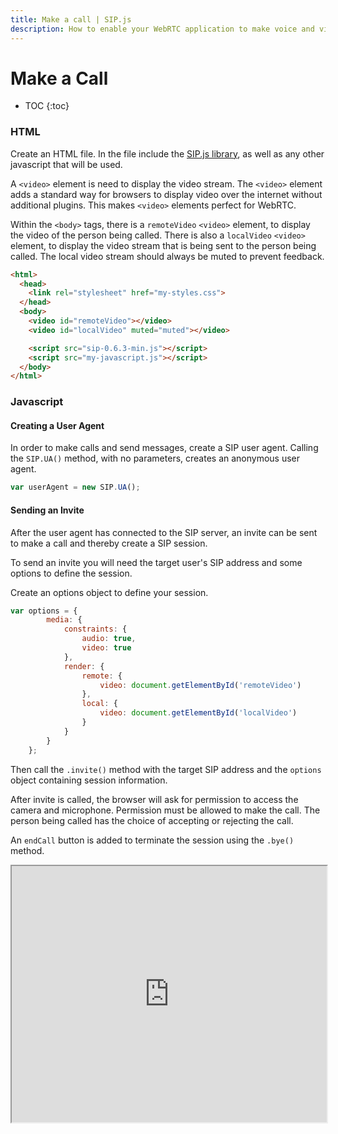 ```yaml
---
title: Make a call | SIP.js
description: How to enable your WebRTC application to make voice and video calls and render the video via HTML5 video elements.
---
```


# Make a Call

* TOC
{:toc}

### HTML

Create an HTML file. In the file include the [SIP.js library](/download/), as well as any other javascript that will be used.

A `<video>` element is need to display the video stream.  The `<video>` element adds a standard way for browsers to display video over the internet without additional plugins. This makes `<video>` elements perfect for WebRTC.

Within the `<body>` tags, there is a `remoteVideo` `<video>` element, to display the video of the person being called.  There is also a `localVideo` `<video>` element, to display the video stream that is being sent to the person being called.  The local video stream should always be muted to prevent feedback.

~~~html
<html>
  <head>
    <link rel="stylesheet" href="my-styles.css">
  </head>
  <body>
    <video id="remoteVideo"></video>
    <video id="localVideo" muted="muted"></video>

    <script src="sip-0.6.3-min.js"></script>
    <script src="my-javascript.js"></script>
  </body>
</html>
~~~

### Javascript

#### Creating a User Agent

In order to make calls and send messages, create a SIP user agent.  Calling the `SIP.UA()` method, with no parameters, creates an anonymous user agent.

~~~javascript
var userAgent = new SIP.UA();
~~~

#### Sending an Invite


After the user agent has connected to the SIP server, an invite can be sent to make a call and thereby create a SIP session.

To send an invite you will need the target user's SIP address and some options to define the session.

Create an options object to define your session.

~~~javascript
var options = {
        media: {
            constraints: {
                audio: true,
                video: true
            },
            render: {
                remote: {
                    video: document.getElementById('remoteVideo')
                },
                local: {
                    video: document.getElementById('localVideo')
                }
            }
        }
    };
~~~

Then call the `.invite()` method with the target SIP address and the `options` object containing session information.

After invite is called, the browser will ask for permission to access the camera and microphone.  Permission must be allowed to make the call.  The person being called has the choice of accepting or rejecting the call.

An `endCall` button is added to terminate the session using the `.bye()` method.

<iframe
  style="width: 100%; height: 410px"
  src="http://jsfiddle.net/OnSIP/W93H6/embedded/js,html,css,result/">
</iframe>
